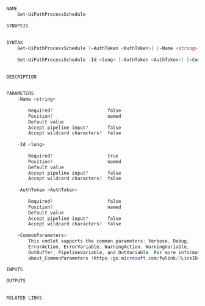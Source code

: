 ﻿```PowerShell

NAME
    Get-UiPathProcessSchedule
    
SYNOPSIS
    
    
SYNTAX
    Get-UiPathProcessSchedule [-AuthToken <AuthToken>] [-Name <string>] [<CommonParameters>]
    
    Get-UiPathProcessSchedule -Id <long> [-AuthToken <AuthToken>] [<CommonParameters>]
    
    
DESCRIPTION
    

PARAMETERS
    -Name <string>
        
        Required?                    false
        Position?                    named
        Default value                
        Accept pipeline input?       false
        Accept wildcard characters?  false
        
    -Id <long>
        
        Required?                    true
        Position?                    named
        Default value                
        Accept pipeline input?       false
        Accept wildcard characters?  false
        
    -AuthToken <AuthToken>
        
        Required?                    false
        Position?                    named
        Default value                
        Accept pipeline input?       false
        Accept wildcard characters?  false
        
    <CommonParameters>
        This cmdlet supports the common parameters: Verbose, Debug,
        ErrorAction, ErrorVariable, WarningAction, WarningVariable,
        OutBuffer, PipelineVariable, and OutVariable. For more information, see 
        about_CommonParameters (https:/go.microsoft.com/fwlink/?LinkID=113216). 
    
INPUTS
    
OUTPUTS
    
    
RELATED LINKS



```
